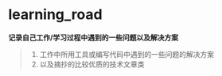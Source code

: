 # learning_road

**记录自己工作/学习过程中遇到的一些问题以及解决方案**

> 1. 工作中所用工具或编写代码中遇到的一些问题的解决方案
> 2. 以及摘抄的比较优质的技术文章类


